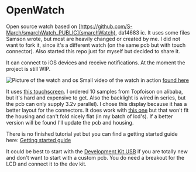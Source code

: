 # OpenWatch
Open source watch based on [https://github.com/S-March/smarchWatch_PUBLIC](smarchWatch), da14683 ic. It uses some files Samson wrote, but most are heavily changed or created by me. I did not want to fork it, since it's a different watch (on the same pcb but with touch connector). Also started this repo just for myself but decided to share it.

It can connect to iOS devices and receive notifications. At the moment the project is still WIP.

![Picture of the watch and os](https://www.digitalfactor.nl/watch/watch2.jpg)
Small video of the watch in action [found here](https://streamable.com/83sec)

It uses [this touchscreen](https://www.topfoison.com/Products-TF13016A-C.html). I ordered 10 samples from Topfoison on alibaba, but it's hard and expensive to get. Also the backlight is wired in series, but the pcb can only supply 3.2v parallel). I chose this display because it has a better layout for the connectors.
It does work with [this one](https://www.dhgate.com/product/1-3-inch-240-240-round-ips-tft-lcd-module/411021741.html#seo=WAP) but that won't fit the housing and can't fold nicely flat (in my batch of lcd's). If a better version will be found I'll update the pcb and housing.

There is no finished tutorial yet but you can find a getting started guide here:
[Getting started guide](https://github.com/dannygrob/OpenWatch/blob/master/OpenWatch%20getting%20started%20guide%5Bwip%5D.pdf)

It could be best to start with the [Development Kit USB](https://www.dialog-semiconductor.com/products/da14683-development-kit-usb) if you are totally new and don't want to start with a custom pcb. You do need a breakout for the LCD and connect it to the dev kit.